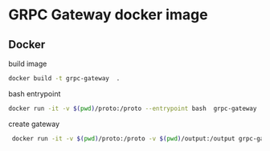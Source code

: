 # GRPC Gateway docker image

## Docker

build image

```bash
docker build -t grpc-gateway  .
```

bash entrypoint

```bash
docker run -it -v $(pwd)/proto:/proto --entrypoint bash  grpc-gateway
```

create gateway

```bash
 docker run -it -v $(pwd)/proto:/proto -v $(pwd)/output:/output grpc-gateway /proto/simple_message.proto
```
